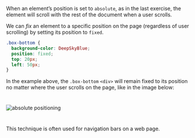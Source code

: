When an element’s position is set to `absolute`, as in the last exercise, the element will scroll with the rest of the document when a user scrolls.

We can *fix* an element to a specific position on the page (regardless of user scrolling) by setting its position to `fixed`.

```css
.box-bottom {
  background-color: DeepSkyBlue;
  position: fixed;
  top: 20px;
  left: 50px;
}
```

In the example above, the `.box-bottom` `<div>` will remain fixed to its position no matter where the user scrolls on the page, like in the image below:

#
![absolute positioning](https://course-assets-workspace.s3.ap-south-1.amazonaws.com/css/fixed.gif)
#

This technique is often used for navigation bars on a web page.